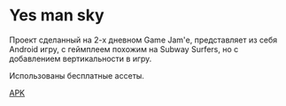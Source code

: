 # Yes man sky

Проект сделанный на 2-х дневном Game Jam'е, представляет из себя Android игру, с геймплеем похожим на Subway Surfers, но с добавлением вертикальности в игру.

Использованы бесплатные ассеты.

[APK](https://github.com/thecreeez/game-jam-shit/blob/main/game%20jam%20shit/build.apk)